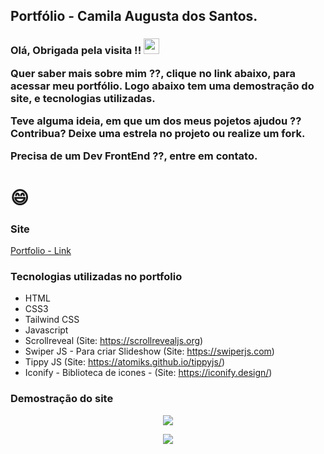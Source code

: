 ## Portfólio - Camila Augusta dos Santos.

<h3>
 Olá, Obrigada pela visita !!  <img src="https://media.giphy.com/media/hvRJCLFzcasrR4ia7z/giphy.gif" width="25px"/>  

 Quer saber mais sobre mim ??, clique no link abaixo, para acessar meu portfólio. Logo abaixo tem uma demostração do site, e tecnologias utilizadas.
 
 Teve alguma ideia, em que um dos meus pojetos ajudou ?? Contribua? Deixe uma estrela no projeto ou realize um fork.
 
 Precisa de um Dev FrontEnd ??, entre em contato.

 </h3>
 <h1>
 😄 
 </h1>

### Site
[Portfolio - Link](https://camila-github.github.io/portfolio-camila/)

### Tecnologias utilizadas no portfolio

- HTML 
- CSS3
- Tailwind CSS
- Javascript
- Scrollreveal (Site: https://scrollrevealjs.org)
- Swiper JS - Para criar Slideshow (Site: https://swiperjs.com)
- Tippy JS (Site: https://atomiks.github.io/tippyjs/)
- Iconify - Biblioteca de icones - (Site: https://iconify.design/)

### Demostração do site

<p align="center">
   <img src="https://github.com/camila-github/portfolio-camila/blob/main/docs/video-index.gif"/>
</p>

<p align="center">
   <img src="https://github.com/camila-github/portfolio-camila/blob/main/docs/video-curr.gif"/>
</p>
